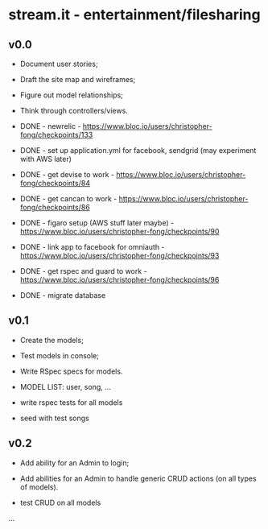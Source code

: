 # stream.it - entertainment/filesharing

## v0.0

* Document user stories;
* Draft the site map and wireframes;
* Figure out model relationships;
* Think through controllers/views.

* DONE - newrelic - https://www.bloc.io/users/christopher-fong/checkpoints/133
* DONE - set up application.yml for facebook, sendgrid (may experiment with AWS later)
* DONE - get devise to work - https://www.bloc.io/users/christopher-fong/checkpoints/84
* DONE - get cancan to work - https://www.bloc.io/users/christopher-fong/checkpoints/86
* DONE - figaro setup (AWS stuff later maybe) - https://www.bloc.io/users/christopher-fong/checkpoints/90 
* DONE - link app to facebook for omniauth - https://www.bloc.io/users/christopher-fong/checkpoints/93
* DONE - get rspec and guard to work - https://www.bloc.io/users/christopher-fong/checkpoints/96
* DONE - migrate database

## v0.1

* Create the models;
* Test models in console;
* Write RSpec specs for models.

* MODEL LIST: user, song, ...
* write rspec tests for all models
* seed with test songs

## v0.2

* Add ability for an Admin to login;
* Add abilities for an Admin to handle generic CRUD actions (on all types of models).

* test CRUD on all models

...